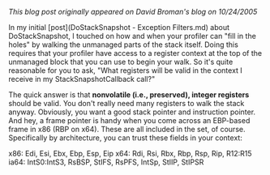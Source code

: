 *This blog post originally appeared on David Broman's blog on 10/24/2005*


In my initial [post](DoStackSnapshot - Exception Filters.md) about DoStackSnapshot, I touched on how and when your profiler can "fill in the holes" by walking the unmanaged parts of the stack itself.  Doing this requires that your profiler have access to a register context at the top of the unmanaged block that you can use to begin your walk.  So it's quite reasonable for you to ask, "What registers will be valid in the context I receive in my StackSnapshotCallback call?"

The quick answer is that **nonvolatile (i.e., preserved), integer registers** should be valid.  You don't really need many registers to walk the stack anyway.  Obviously, you want a good stack pointer and instruction pointer.  And hey, a frame pointer is handy when you come across an EBP-based frame in x86 (RBP on x64).  These are all included in the set, of course.  Specifically by architecture, you can trust these fields in your context:

x86: Edi, Esi, Ebx, Ebp, Esp, Eip
x64: Rdi, Rsi, Rbx, Rbp, Rsp, Rip, R12:R15
ia64: IntS0:IntS3, RsBSP, StIFS, RsPFS, IntSp, StIIP, StIPSR



